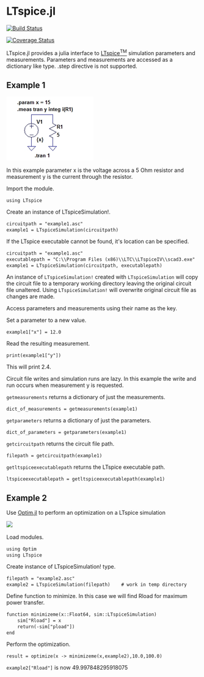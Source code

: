 # LTspice.jl

[![Build Status](https://travis-ci.org/cstook/LTspice.jl.svg?branch=master)](https://travis-ci.org/cstook/LTspice.jl)

[![Coverage Status](https://coveralls.io/repos/cstook/LTspice.jl/badge.svg?branch=v0r4_working&service=github)](https://coveralls.io/github/cstook/LTspice.jl?branch=v0r4_working)

LTspice.jl provides a julia interface to [LTspice<sup>TM</sup>](http://www.linear.com/designtools/software/#LTspice) simulation parameters and measurements.  Parameters and measurements are accessed as a dictionary like type.  .step directive is not supported.

## Example 1

<img src="https://github.com/cstook/LTspice.jl/blob/master/examples/example%201/example1.jpg">

In this example parameter x is the voltage across a 5 Ohm resistor and measurement y is the current through the resistor.

Import the module.
```
using LTspice
```

Create an instance of LTspiceSimulation!.
```
circuitpath = "example1.asc"
example1 = LTspiceSimulation(circuitpath)
```

If the LTspice executable cannot be found, it's location can be specified.
```
circuitpath = "example1.asc"
executablepath = "C:\\Program Files (x86)\\LTC\\LTspiceIV\\scad3.exe"
example1 = LTspiceSimulation(circuitpath, executablepath)
```

An instance of ```LTspiceSimulation!``` created with ```LTspiceSimulation``` will copy the circuit file to a temporary working directory leaving the original circuit file unaltered.  Using ```LTspiceSimulation!``` will overwrite original circuit file as changes are made.

Access parameters and measurements using their name as the key.

Set a parameter to a new value.
```
example1["x"] = 12.0
```

Read the resulting measurement.
```
print(example1["y"])
```
This will print 2.4.

Circuit file writes and simulation runs are lazy.  In this example the write and run occurs when measurement y is requested.

```getmeasurements``` returns a dictionary of just the measurements.
```
dict_of_measurements = getmeasurements(example1)
```

```getparameters``` returns a dictionary of just the parameters.
```
dict_of_parameters = getparameters(example1)
```

```getcircuitpath``` returns the circuit file path. 
```
filepath = getcircuitpath(example1)
```

```getltspiceexecutablepath``` returns the LTspice executable path.
```
ltspiceexecutablepath = getltspiceexecutablepath(example1)
```



## Example 2

Use [Optim.jl](https://github.com/JuliaOpt/Optim.jl) to perform an optimization on a LTspice simulation

<img src="https://github.com/cstook/LTspice.jl/blob/master/examples/example%202/example2.jpg">

Load modules.
```
using Optim
using LTspice
```

Create instance of LTspiceSimulation! type.
```
filepath = "example2.asc"
example2 = LTspiceSimulation(filepath) 	  # work in temp directory
```
Define function to minimize. In this case we will find Rload for maximum power transfer.
```
function minimizeme(x::Float64, sim::LTspiceSimulation)
    sim["Rload"] = x
    return(-sim["pload"])
end
```

Perform the optimization.
```
result = optimize(x -> minimizeme(x,example2),10.0,100.0)
```

```example2["Rload"]``` is now 49.997848295918075





